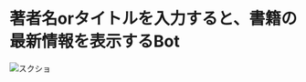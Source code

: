 # 著者名orタイトルを入力すると、書籍の最新情報を表示するBot

![スクショ](https://user-images.githubusercontent.com/14822782/68531445-7ba90780-0355-11ea-8cf8-4d7aae42ea07.png)

